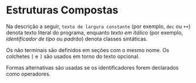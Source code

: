 
# Estruturas Compostas

Na descrição a seguir, `texto de largura constante` (por exemplo, `dec` ou `++`) denota texto literal do programa, enquanto *texto em itálico* (por exemplo, *identificador de tipo* ou *padrão*) denota classes sintáticas. 

Os não terminais são definidos em seções com o mesmo nome. Os colchetes `[` e `]` são usados ​​em torno do texto opcional. 

Formas alternativas são usadas se os identificadores forem declarados como operadores.
